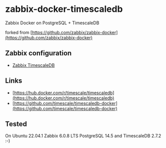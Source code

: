 # zabbix-docker-timescaledb
Zabbix Docker on PostgreSQL + TimescaleDB

forked from [https://github.com/zabbix/zabbix-docker](https://github.com/zabbix/zabbix-docker)

## Zabbix configuration

- [Zabbix TimescaleDB](https://www.zabbix.com/documentation/current/en/manual/appendix/install/timescaledb)

## Links

- [https://hub.docker.com/r/timescale/timescaledb](https://hub.docker.com/r/timescale/timescaledb)
- [https://github.com/timescale/timescaledb-docker](https://github.com/timescale/timescaledb-docker)

## Tested

On Ubuntu 22.04.1 Zabbix 6.0.8 LTS PostgreSQL 14.5 and TimescaleDB 2.7.2 :-)